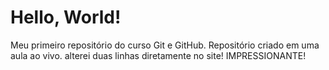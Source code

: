 # Hello, World!

Meu primeiro repositório do curso Git e GitHub.
Repositório criado em uma aula ao vivo.
alterei duas linhas diretamente no site! IMPRESSIONANTE!
